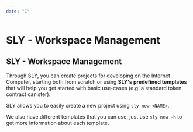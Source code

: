 ```yaml
---
date: "1"
---
```

# SLY - Workspace Management

## SLY - Workspace Management

Through SLY, you can create projects for developing on the Internet Computer, starting both from scratch or using **SLY's predefined templates** that will help you get started with basic use-cases (e.g. a standard token contract canister).

SLY allows you to easily create a new project using `sly new <NAME>`.

We also have different templates that you can use, just use `sly new -h` to get more
information about each template.
